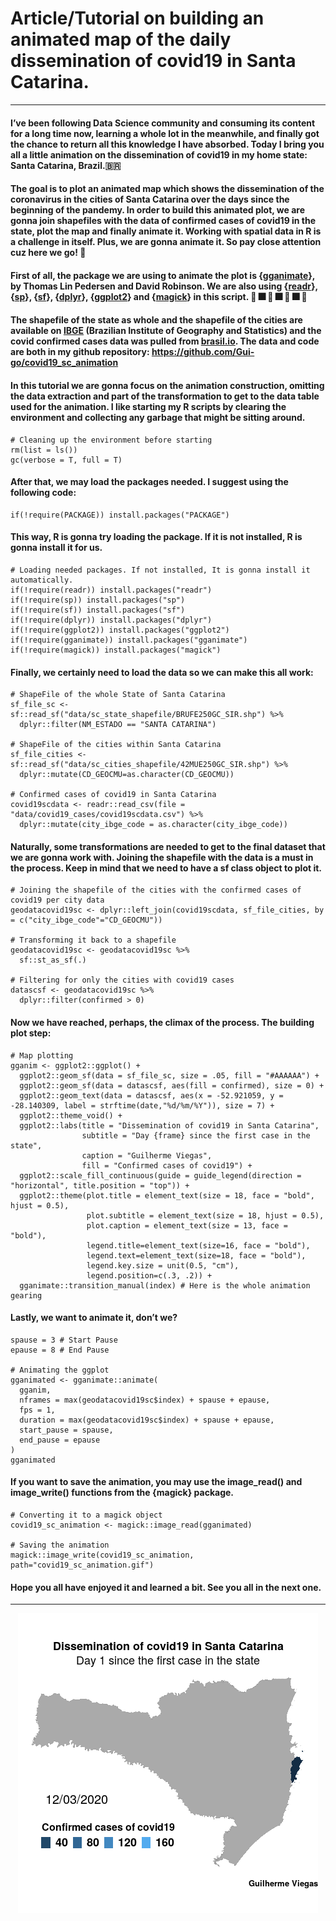 # **Article/Tutorial on building an animated map of the daily dissemination of covid19 in Santa Catarina.**

***

#### I’ve been following Data Science community and consuming its content for a long time now, learning a whole lot in the meanwhile, and finally got the chance to return all this knowledge I have absorbed. Today I bring you all a little animation on the dissemination of covid19 in my home state: Santa Catarina, Brazil.:brazil:

#### The goal is to plot an animated map which shows the dissemination of the coronavirus in the cities of Santa Catarina over the days since the beginning of the pandemy. In order to build this animated plot, we are gonna join shapefiles with the data of confirmed cases of covid19 in the state, plot the map and finally animate it. Working with spatial data in R is a challenge in itself. Plus, we are gonna animate it. So pay close attention cuz here we go!  :checkered_flag:

#### First of all, the package we are using to animate the plot is {[gganimate](https://cran.r-project.org/web/packages/gganimate/index.html)}, by Thomas Lin Pedersen and David Robinson. We are also using {[readr](https://cran.r-project.org/web/packages/readr/index.html)}, {[sp](https://cran.r-project.org/web/packages/sp/index.html)}, {[sf](https://cran.r-project.org/web/packages/sf/index.html)}, {[dplyr](https://cran.r-project.org/web/packages/dplyr/index.html)}, {[ggplot2](https://cran.r-project.org/web/packages/ggplot2/index.html)} and {[magick](https://cran.r-project.org/web/packages/magick/index.html)} in this script. :sparkler: :fireworks: :sparkler: :fireworks: :sparkler: :fireworks: :sparkler:

#### The shapefile of the state as whole and the shapefile of the cities are available on [IBGE](https://www.ibge.gov.br/) (Brazilian Institute of Geography and Statistics) and the covid confirmed cases data was pulled from [brasil.io](https://brasil.io/home/). The data and code are both in my github repository: <https://github.com/Gui-go/covid19_sc_animation>

#### In this tutorial we are gonna focus on the animation construction, omitting the data extraction and part of the transformation to get to the data table used for the animation. I like starting my R scripts by clearing the environment and collecting any garbage that might be sitting around.
```
# Cleaning up the environment before starting
rm(list = ls())
gc(verbose = T, full = T)
```
#### After that, we may load the packages needed. I suggest using the following code:
```
if(!require(PACKAGE)) install.packages("PACKAGE")
```
#### This way, R is gonna try loading the package. If it is not installed, R is gonna install it for us.
```
# Loading needed packages. If not installed, It is gonna install it automatically.
if(!require(readr)) install.packages("readr")
if(!require(sp)) install.packages("sp")
if(!require(sf)) install.packages("sf")
if(!require(dplyr)) install.packages("dplyr")
if(!require(ggplot2)) install.packages("ggplot2")
if(!require(gganimate)) install.packages("gganimate")
if(!require(magick)) install.packages("magick")
```
#### Finally, we certainly need to load the data so we can make this all work:
```
# ShapeFile of the whole State of Santa Catarina
sf_file_sc <- sf::read_sf("data/sc_state_shapefile/BRUFE250GC_SIR.shp") %>%
  dplyr::filter(NM_ESTADO == "SANTA CATARINA")

# ShapeFile of the cities within Santa Catarina
sf_file_cities <- sf::read_sf("data/sc_cities_shapefile/42MUE250GC_SIR.shp") %>%
  dplyr::mutate(CD_GEOCMU=as.character(CD_GEOCMU))

# Confirmed cases of covid19 in Santa Catarina
covid19scdata <- readr::read_csv(file = "data/covid19_cases/covid19scdata.csv") %>% 
  dplyr::mutate(city_ibge_code = as.character(city_ibge_code))
```
#### Naturally, some transformations are needed to get to the final dataset that we are gonna work with. Joining the shapefile with the data is a must in the process. Keep in mind that we need to have a sf class object to plot it.
```
# Joining the shapefile of the cities with the confirmed cases of covid19 per city data
geodatacovid19sc <- dplyr::left_join(covid19scdata, sf_file_cities, by = c("city_ibge_code"="CD_GEOCMU"))

# Transforming it back to a shapefile
geodatacovid19sc <- geodatacovid19sc %>% 
  sf::st_as_sf(.)

# Filtering for only the cities with covid19 cases
datascsf <- geodatacovid19sc %>% 
  dplyr::filter(confirmed > 0)
```
#### Now we have reached, perhaps, the climax of the process. The building plot step:
```
# Map plotting
gganim <- ggplot2::ggplot() +
  ggplot2::geom_sf(data = sf_file_sc, size = .05, fill = "#AAAAAA") +
  ggplot2::geom_sf(data = datascsf, aes(fill = confirmed), size = 0) +
  ggplot2::geom_text(data = datascsf, aes(x = -52.921059, y = -28.140309, label = strftime(date,"%d/%m/%Y")), size = 7) +
  ggplot2::theme_void() +
  ggplot2::labs(title = "Dissemination of covid19 in Santa Catarina",
                subtitle = "Day {frame} since the first case in the state",
                caption = "Guilherme Viegas",
                fill = "Confirmed cases of covid19") +
  ggplot2::scale_fill_continuous(guide = guide_legend(direction = "horizontal", title.position = "top")) +
  ggplot2::theme(plot.title = element_text(size = 18, face = "bold", hjust = 0.5),
                 plot.subtitle = element_text(size = 18, hjust = 0.5),
                 plot.caption = element_text(size = 13, face = "bold"),
                 legend.title=element_text(size=16, face = "bold"),
                 legend.text=element_text(size=18, face = "bold"),
                 legend.key.size = unit(0.5, "cm"),
                 legend.position=c(.3, .2)) +
  gganimate::transition_manual(index) # Here is the whole animation gearing
```
#### Lastly, we want to animate it, don’t we?
```
spause = 3 # Start Pause
epause = 8 # End Pause

# Animating the ggplot
gganimated <- gganimate::animate(
  gganim, 
  nframes = max(geodatacovid19sc$index) + spause + epause, 
  fps = 1, 
  duration = max(geodatacovid19sc$index) + spause + epause, 
  start_pause = spause, 
  end_pause = epause
)
gganimated
```
#### If you want to save the animation, you may use the image_read() and image_write() functions from the {magick} package.
```
# Converting it to a magick object
covid19_sc_animation <- magick::image_read(gganimated)

# Saving the animation
magick::image_write(covid19_sc_animation, path="covid19_sc_animation.gif")
```

#### Hope you all have enjoyed it and learned a bit. See you all in the next one.

---

<div align="center">
<img src="covid19_sc_animation.gif" >
</div>